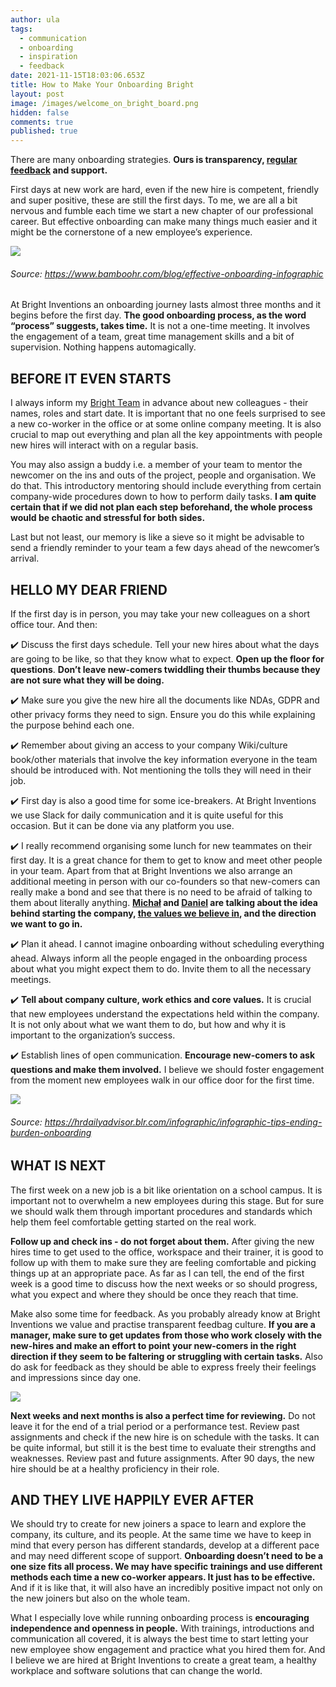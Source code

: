 ```yaml
---
author: ula
tags:
  - communication
  - onboarding
  - inspiration
  - feedback
date: 2021-11-15T18:03:06.653Z
title: How to Make Your Onboarding Bright
layout: post
image: /images/welcome_on_bright_board.png
hidden: false
comments: true
published: true
---
```

There are many onboarding strategies. **Ours is transparency, [regular feedback](https://brightinventions.pl/blog/no-time-for-bullshit-feedback-culture/) and support.** 

First days at new work are hard, even if the new hire is competent, friendly and super positive, these are still the first days. To me, we are all a bit nervous and fumble each time we start a new chapter of our professional career. But effective onboarding can make many things much easier and it might be the cornerstone of a new employee’s experience. 

![](/images/effective_onboarding.png)

###### Source: https://www.bamboohr.com/blog/effective-onboarding-infographic

At Bright Inventions an onboarding journey lasts almost three months and it begins before the first day. **The good onboarding process, as the word “process” suggests, takes time.** It is not a one-time meeting. It involves the engagement of a team, great time management skills and a bit of supervision. Nothing happens automagically. 

## **BEFORE IT EVEN STARTS** 

I always inform my [Bright Team](https://brightinventions.pl/about-us/team/) in advance about new colleagues - their names, roles and start date. It is important that no one feels surprised to see a new co-worker in the office or at some online company meeting. It is also crucial to map out everything and plan all the key appointments with people new hires will interact with on a regular basis.

You may also assign a buddy i.e. a member of your team to mentor the newcomer on the ins and outs of the project, people and organisation. We do that. This introductory mentoring should include everything from certain company-wide procedures down to how to perform daily tasks. **I am quite certain that if we did not plan each step beforehand, the whole process would be chaotic and stressful for both sides.**

Last but not least, our memory is like a sieve so it might be advisable to send a friendly reminder to your team a few days ahead of the newcomer’s arrival.

## **HELLO MY DEAR FRIEND** 

If the first day is in person, you may take your new colleagues on a short office tour. And then:

 ✔️ Discuss the first days schedule. Tell your new hires about what the days are going to be like, so that they know what to expect. **Open up the floor for questions**. **Don’t leave new-comers twiddling their thumbs because they are not sure what they will be doing.**

✔️ Make sure you give the new hire all the documents like NDAs, GDPR and other privacy forms they need to sign. Ensure you do this while explaining the purpose behind each one.

✔️ Remember about giving an access to your company Wiki/culture book/other materials that involve the key information everyone in the team should be introduced with. Not mentioning the tolls they will need in their job. 

✔️ First day is also a good time for some ice-breakers. At Bright Inventions we use Slack for daily communication and it is quite useful for this occasion. But it can be done via any platform you use. 

✔️ I really recommend organising some lunch for new teammates on their first day. It is a great chance for them to get to know and meet other people in your team. Apart from that at Bright Inventions we also arrange an additional meeting in person with our co-founders so that new-comers can really make a bond and see that there is no need to be afraid of talking to them about literally anything. **[Michał](https://brightinventions.pl/about-us/michal/) and [Daniel](https://brightinventions.pl/about-us/daniel/) are talking about the idea behind starting the company, [the values we believe in](https://brightinventions.pl/about-us/values/), and the direction we want to go in.** 

✔️ Plan it ahead. I cannot imagine onboarding without scheduling everything ahead. Always inform all the people engaged in the onboarding process about what you might expect them to do. Invite them to all the necessary meetings. 

✔️ **Tell about company culture, work ethics and core values.** It is crucial that new employees understand the expectations held within the company. It is not only about what we want them to do, but how and why it is important to the organization’s success.  

✔️ Establish lines of open communication. **Encourage new-comers to ask questions and make them involved.** I believe we should foster engagement from the moment new employees walk in our office door for the first time. 

![](/images/onboarding_tips.png)

###### Source: https://hrdailyadvisor.blr.com/infographic/infographic-tips-ending-burden-onboarding

## **WHAT IS NEXT** 

The first week on a new job is a bit like orientation on a school campus. It is important not to overwhelm a new employees during this stage. But for sure we should walk them through important procedures and standards which help them feel comfortable getting started on the real work.

**Follow up and check ins - do not forget about them.** After giving the new hires time to get used to the office, workspace and their trainer, it is good to follow up with them to make sure they are feeling comfortable and picking things up at an appropriate pace. As far as I can tell, the end of the first week is a good time to discuss how the next weeks or so should progress, what you expect and where they should be once they reach that time. 

Make also some time for feedback. As you probably already know at Bright Inventions we value and practise transparent feedbag culture. **If you are a manager, make sure to get updates from those who work closely with the new-hires and make an effort to point your new-comers in the right direction if they seem to be faltering or struggling with certain tasks.** Also do ask for feedback as they should be able to express freely their feelings and impressions since day one.

![](/images/feedback_future.png)

**Next weeks and next months is also a perfect time for reviewing.** Do not leave it for the end of a trial period or a performance test. Review past assignments and check if the new hire is on schedule with the tasks. It can be quite informal, but still it is the best time to evaluate their strengths and weaknesses. Review past and future assignments. After 90 days, the new hire should be at a healthy proficiency in their role. 

## **AND THEY LIVE HAPPILY EVER AFTER** 

We should try to create for new joiners a space to learn and explore the company, its culture, and its people. At the same time we have to keep in mind that every person has different standards, develop at a different pace and may need different scope of support. **Onboarding doesn’t need to be a one size fits all process. We may have specific trainings and use different methods each time a new co-worker appears. It just has to be effective.** And if it is like that, it will also have an incredibly positive impact not only on the new joiners but also on the whole team. 

What I especially love while running onboarding process is **encouraging independence and openness in people.** With trainings, introductions and communication all covered, it is always the best time to start letting your new employee show engagement and practice what you hired them for. And I believe we are hired at Bright Inventions to create a great team, a healthy workplace and software solutions that can change the world.
